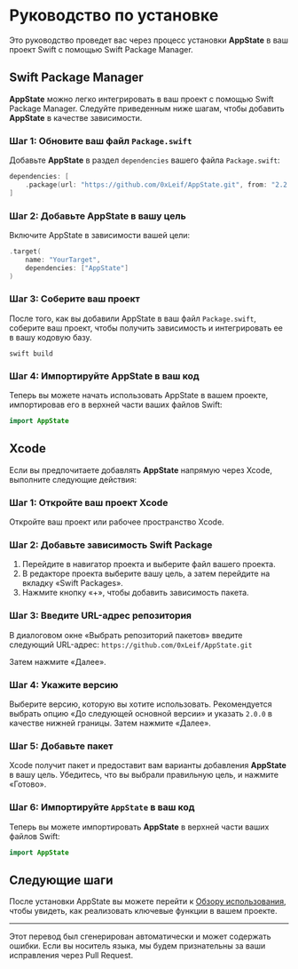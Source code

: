 # Руководство по установке

Это руководство проведет вас через процесс установки **AppState** в ваш проект Swift с помощью Swift Package Manager.

## Swift Package Manager

**AppState** можно легко интегрировать в ваш проект с помощью Swift Package Manager. Следуйте приведенным ниже шагам, чтобы добавить **AppState** в качестве зависимости.

### Шаг 1: Обновите ваш файл `Package.swift`

Добавьте **AppState** в раздел `dependencies` вашего файла `Package.swift`:

```swift
dependencies: [
    .package(url: "https://github.com/0xLeif/AppState.git", from: "2.2.0")
]
```

### Шаг 2: Добавьте AppState в вашу цель

Включите AppState в зависимости вашей цели:

```swift
.target(
    name: "YourTarget",
    dependencies: ["AppState"]
)
```

### Шаг 3: Соберите ваш проект

После того, как вы добавили AppState в ваш файл `Package.swift`, соберите ваш проект, чтобы получить зависимость и интегрировать ее в вашу кодовую базу.

```
swift build
```

### Шаг 4: Импортируйте AppState в ваш код

Теперь вы можете начать использовать AppState в вашем проекте, импортировав его в верхней части ваших файлов Swift:

```swift
import AppState
```

## Xcode

Если вы предпочитаете добавлять **AppState** напрямую через Xcode, выполните следующие действия:

### Шаг 1: Откройте ваш проект Xcode

Откройте ваш проект или рабочее пространство Xcode.

### Шаг 2: Добавьте зависимость Swift Package

1. Перейдите в навигатор проекта и выберите файл вашего проекта.
2. В редакторе проекта выберите вашу цель, а затем перейдите на вкладку «Swift Packages».
3. Нажмите кнопку «+», чтобы добавить зависимость пакета.

### Шаг 3: Введите URL-адрес репозитория

В диалоговом окне «Выбрать репозиторий пакетов» введите следующий URL-адрес: `https://github.com/0xLeif/AppState.git`

Затем нажмите «Далее».

### Шаг 4: Укажите версию

Выберите версию, которую вы хотите использовать. Рекомендуется выбрать опцию «До следующей основной версии» и указать `2.0.0` в качестве нижней границы. Затем нажмите «Далее».

### Шаг 5: Добавьте пакет

Xcode получит пакет и предоставит вам варианты добавления **AppState** в вашу цель. Убедитесь, что вы выбрали правильную цель, и нажмите «Готово».

### Шаг 6: Импортируйте `AppState` в ваш код

Теперь вы можете импортировать **AppState** в верхней части ваших файлов Swift:

```swift
import AppState
```

## Следующие шаги

После установки AppState вы можете перейти к [Обзору использования](usage-overview.md), чтобы увидеть, как реализовать ключевые функции в вашем проекте.

---
Этот перевод был сгенерирован автоматически и может содержать ошибки. Если вы носитель языка, мы будем признательны за ваши исправления через Pull Request.
